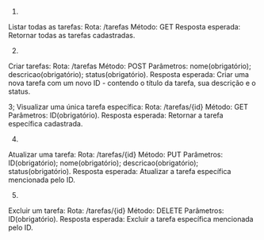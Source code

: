 1.
Listar todas as tarefas:
Rota: /tarefas
Método: GET
Resposta esperada: Retornar todas as tarefas cadastradas.

2.
Criar tarefas:
Rota: /tarefas
Método: POST
Parâmetros: nome(obrigatório); descricao(obrigatório); status(obrigatório).
Resposta esperada: Criar uma nova tarefa com um novo ID - contendo o título da tarefa, sua descrição e o status.

3;
Visualizar uma única tarefa específica:
Rota: /tarefas/{id}
Método: GET
Parâmetros: ID(obrigatório).
Resposta esperada: Retornar a tarefa específica cadastrada.

4.
Atualizar uma tarefa:
Rota: /tarefas/{id}
Método: PUT
Parâmetros: ID(obrigatório); nome(obrigatório); descricao(obrigatório); status(obrigatório).
Resposta esperada: Atualizar a tarefa específica mencionada pelo ID.

5.
Excluir um tarefa:
Rota: /tarefas/{id}
Método: DELETE
Parâmetros: ID(obrigatório).
Resposta esperada: Excluir a tarefa específica mencionada pelo ID.